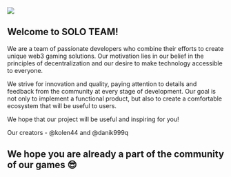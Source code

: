 <img src='https://github.com/user-attachments/assets/1c7ae76b-7020-4348-aa07-37ef367d712e' />


## Welcome to SOLO TEAM!



We are a team of passionate developers who combine their efforts to create unique web3 gaming solutions. Our motivation lies in our belief in the principles of decentralization and our desire to make technology accessible to everyone.

We strive for innovation and quality, paying attention to details and feedback from the community at every stage of development. Our goal is not only to implement a functional product, but also to create a comfortable ecosystem that will be useful to users.

We hope that our project will be useful and inspiring for you!

Our creators - @kolen44 and @danik999q 

## We hope you are already a part of the community of our games 😎
